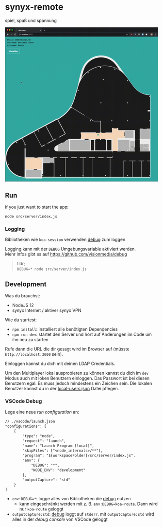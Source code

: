 # synyx-remote

spiel, spaß und spannung

![](./docs/screen.gif)

## Run

if you just want to start the app:

```bash
node src/server/index.js
```

### Logging

Bibliotheken wie `koa-session` verwenden [debug] zum loggen.

Logging kann mit der `DEBUG` Umgebungsvariable aktiviert werden.  
Mehr Infos gibt es auf https://github.com/visionmedia/debug

> tldr;  
> `DEBUG=* node src/server/index.js`

## Development

Was du brauchst:

- NodeJS 12
- synyx Internet / aktiver synyx VPN

Wie du startest:

- `npm install`: installiert alle benötigten Dependencies
- `npm run dev`: startet den Server und hört auf Änderungen im Code um ihn neu zu starten

Rufe dann die URL die dir gesagt wird im Browser auf (müsste `http://localhost:3000` sein).

Einloggen kannst du dich mit deinen LDAP Credentials.

Um den Multiplayer lokal ausprobieren zu können kannst du dich im
`dev` Modus auch mit loken Benutzern einloggen. Das Passwort ist bei diesen Benutzern egal. Es
muss jedoch mindestens ein Zeichen sein. Die lokalen Benutzer kannst du in der [local-users.json](./local-users.json)
Datei pflegen.

### VSCode Debug

Lege eine neue _run configuration_ an:

```
// ./vscode/launch.json
"configurations": [
	{
		"type": "node",
		"request": "launch",
		"name": "Launch Program [local]",
		"skipFiles": ["<node_internals>/**"],
		"program": "${workspaceFolder}/src/server/index.js",
		"env": {
			"DEBUG": "*",
			"NODE_ENV": "development"
		},
		"outputCapture": "std"
	}
]
```

* `env:DEBUG=*`: logge alles von Bibliotheken die [debug] nutzen
  * kann eingeschränkt werden mit z. B. `env:DEBUG=koa-route`. Dann wird nur `koa-route` geloggt
* `outputCapture:std`: [debug] loggt auf `stderr`. mit `outputCapture:std` wird alles in der _debug console_ von VSCode geloggt

[debug]: https://github.com/visionmedia/debug
